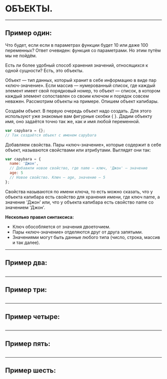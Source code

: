 # ОБЪЕКТЫ.
***
## Пример один:
 Что будет, если если в параметрах функции будет 10 или даже 100 переменных? Ответ очевиден: функция со параметрами. Но этим путём мы не пойдём.

Есть ли более удобный способ хранения значений, относящихся к одной сущности? Есть, это объекты.

Объект — тип данных, который хранит в себе информацию в виде пар «ключ-значение». Если массив — нумерованный список, где каждый элемент имеет свой порядковый номер, то объект — список, в котором каждый элемент сопоставлен со своим ключом и порядок совсем неважен. Рассмотрим объекты на примере. Опишем объект капибары.

Создаём объект. В первую очередь объект надо создать. Для этого используют уже знакомые вам фигурные скобки { }. Дадим объекту имя, оно задаётся точно так же, как и имя любой переменной.
```javascript
var capybara = {};
// Так создаётся объект с именем capybara
```
Добавляем свойства. Пары «ключ-значение», которые содержит в себе объект, называются свойствами или атрибутами. Выглядят они так:
```javascript
var capybara = {
  name: 'Джон',
  // Добавили новое свойство, где name — ключ, 'Джон' — значение
  age: 5
  // Новое свойство. Ключ — age, значение — 5
};
```
Свойства называются по имени ключа, то есть можно сказать, что у объекта капибара есть свойство для хранения имени, где ключ name, а значение 'Джон' или, что у объекта капибара есть свойство name со значением 'Джон'.

**Несколько правил синтаксиса:**

- Ключ обособляется от значения двоеточием.
- Пары «ключ-значение» отделяются друг от друга запятыми.
- Значениями могут быть данные любого типа (число, строка, массив и так далее).
***
## Пример два:

```javascript

```
***
## Пример три:

```javascript

```
***
## Пример четыре:

```javascript

```
***
## Пример пять:

```javascript

```
***
## Пример шесть:

```javascript

```
